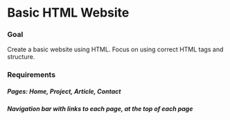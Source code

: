 <h1>Basic HTML Website</h1>
<h3>Goal</h3>
<p>Create a basic website using HTML. Focus on using correct HTML tags and structure.</p>
<h3>Requirements</h3>

<h5>Pages: Home, Project, Article, Contact</h5>
<h5>Navigation bar with links to each page, at the top of each page</h5>
